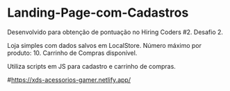 # Landing-Page-com-Cadastros
Desenvolvido para obtenção de pontuação no Hiring Coders #2. Desafio 2.

Loja simples com dados salvos em LocalStore. 
Número máximo por produto: 10.
Carrinho de Compras disponível.

Utiliza scripts em JS para cadastro e carrinho de compras.

#https://xds-acessorios-gamer.netlify.app/

